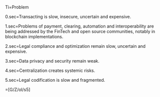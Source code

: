 Ti=Problem

0.sec=Transacting is slow, insecure, uncertain and expensive.

1.sec=Problems of payment, clearing, automation and interoperability are being addressed by the FinTech and open source communities, notably in blockchain implementations.

2.sec=Legal compliance and optimization remain slow, uncertain and expensive.

3.sec=Data privacy and security remain weak.

4.sec=Centralization creates systemic risks.

5.sec=Legal codification is slow and fragmented.

=[G/Z/ol/s5]
